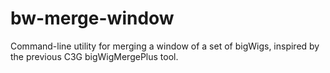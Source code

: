 # bw-merge-window
Command-line utility for merging a window of a set of bigWigs, inspired by the previous C3G bigWigMergePlus tool.

